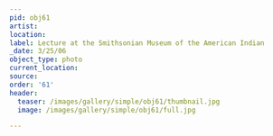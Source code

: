 ```yaml
---
pid: obj61
artist:
location:
label: Lecture at the Smithsonian Museum of the American Indian
_date: 3/25/06
object_type: photo
current_location:
source:
order: '61'
header:
  teaser: /images/gallery/simple/obj61/thumbnail.jpg
  image: /images/gallery/simple/obj61/full.jpg

---
```


